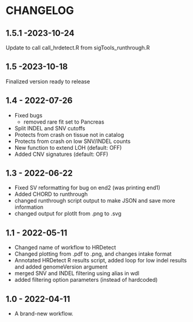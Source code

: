 # CHANGELOG
## 1.5.1 -2023-10-24
Update to call call_hrdetect.R from sigTools_runthrough.R
## 1.5 -2023-10-18
Finalized version ready to release
## 1.4 - 2022-07-26
- Fixed bugs
	- removed rare fit set to Pancreas
- Split INDEL and SNV cutoffs
- Protects from crash on tissue not in catalog
- Protects from crash on low SNV/INDEL counts
- New function to extend LOH (default: OFF)
- Added CNV signatures (default: OFF)

## 1.3 - 2022-06-22
- Fixed SV reformatting for bug on end2 (was printing end1)
- Added CHORD to runthrough
- changed runthrough script output to make JSON and save more information
- changed output for plotIt from .png to .svg

## 1.1 - 2022-05-11
- Changed name of workflow to HRDetect
- Changed plotting from .pdf to .png, and changes intake format
- Annotated HRDetect R results script, added loop for low indel results and added genomeVersion argument
- merged SNV and INDEL filtering using alias in wdl
- added filtering option parameters (instead of hardcoded)

## 1.0 - 2022-04-11
- A brand-new workflow.